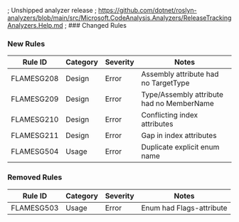 ﻿; Unshipped analyzer release
; https://github.com/dotnet/roslyn-analyzers/blob/main/src/Microsoft.CodeAnalysis.Analyzers/ReleaseTrackingAnalyzers.Help.md
; ### Changed Rules

### New Rules

Rule ID | Category | Severity | Notes
--------|----------|----------|-------
FLAMESG208 | Design  | Error    | Assembly attribute had no TargetType
FLAMESG209 | Design  | Error    | Type/Assembly attribute had no MemberName
FLAMESG210 | Design  | Error  | Conflicting index attributes
FLAMESG211 | Design  | Error  | Gap in index attributes
FLAMESG504 | Usage | Error | Duplicate explicit enum name

### Removed Rules

 Rule ID    | Category | Severity | Notes       
------------|----------|----------|-------------
FLAMESG503 | Usage    | Error    | Enum had Flags-attribute
